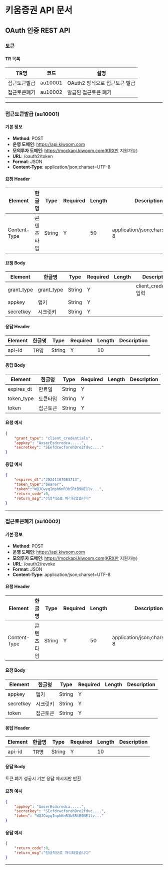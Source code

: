 # 키움증권 API 문서

## OAuth 인증 REST API

### 토큰

#### TR 목록

| TR명 | 코드 | 설명 |
| ---- | ---- | ---- |
| 접근토큰발급 | au10001 | OAuth2 방식으로 접근토큰 발급 |
| 접근토큰폐기 | au10002 | 발급된 접근토큰 폐기 |

---

### 접근토큰발급 (au10001)

#### 기본 정보

- **Method**: POST
- **운영 도메인**: https://api.kiwoom.com
- **모의투자 도메인**: https://mockapi.kiwoom.com(KRX만 지원가능)
- **URL**: /oauth2/token
- **Format**: JSON
- **Content-Type**: application/json;charset=UTF-8

#### 요청 Header

| Element       | 한글명       | Type   | Required | Length | Description                                                                             |
| ------------- | ------------ | ------ | -------- | ------ | --------------------------------------------------------------------------------------- |
| Content-Type  | 콘텐츠타입   | String | Y        | 50     | application/json;charset=UTF-8                                                          |

#### 요청 Body

| Element    | 한글명     | Type   | Required | Length | Description                |
| ---------- | ---------- | ------ | -------- | ------ | -------------------------- |
| grant_type | grant_type | String | Y        |        | client_credentials 입력    |
| appkey     | 앱키       | String | Y        |        |                            |
| secretkey  | 시크릿키   | String | Y        |        |                            |

#### 응답 Header

| Element  | 한글명       | Type   | Required | Length | Description                         |
| -------- | ------------ | ------ | -------- | ------ | ----------------------------------- |
| api-id   | TR명         | String | Y        | 10     |                                     |

#### 응답 Body

| Element     | 한글명     | Type   | Required | Length | Description |
| ----------- | ---------- | ------ | -------- | ------ | ----------- |
| expires_dt  | 만료일     | String | Y        |        |             |
| token_type  | 토큰타입   | String | Y        |        |             |
| token       | 접근토큰   | String | Y        |        |             |

#### 요청 예시

```json
{
	"grant_type": "client_credentials",
	"appkey": "AxserEsdcredca.....",
	"secretkey": "SEefdcwcforehDre2fdvc...."
}
```

#### 응답 예시

```json
{
	"expires_dt":"20241107083713",
	"token_type":"bearer",
	"token":"WQJCwyqInphKnR3bSRtB9NE1lv...",
	"return_code":0,
	"return_msg":"정상적으로 처리되었습니다"
}
```

---

### 접근토큰폐기 (au10002)

#### 기본 정보

- **Method**: POST
- **운영 도메인**: https://api.kiwoom.com
- **모의투자 도메인**: https://mockapi.kiwoom.com(KRX만 지원가능)
- **URL**: /oauth2/revoke
- **Format**: JSON
- **Content-Type**: application/json;charset=UTF-8

#### 요청 Header

| Element       | 한글명       | Type   | Required | Length | Description                                                                             |
| ------------- | ------------ | ------ | -------- | ------ | --------------------------------------------------------------------------------------- |
| Content-Type  | 콘텐츠타입   | String | Y        | 50     | application/json;charset=UTF-8                                                          |

#### 요청 Body

| Element   | 한글명     | Type   | Required | Length | Description |
| --------- | ---------- | ------ | -------- | ------ | ----------- |
| appkey    | 앱키       | String | Y        |        |             |
| secretkey | 시크릿키   | String | Y        |        |             |
| token     | 접근토큰   | String | Y        |        |             |

#### 응답 Header

| Element  | 한글명       | Type   | Required | Length | Description                         |
| -------- | ------------ | ------ | -------- | ------ | ----------------------------------- |
| api-id   | TR명         | String | Y        | 10     |                                     |

#### 응답 Body

토큰 폐기 성공시 기본 응답 메시지만 반환

#### 요청 예시

```json
{
	"appkey": "AxserEsdcredca.....",
	"secretkey": "SEefdcwcforehDre2fdvc....",
	"token": "WQJCwyqInphKnR3bSRtB9NE1lv..."
}
```

#### 응답 예시

```json
{
	"return_code":0,
	"return_msg":"정상적으로 처리되었습니다"
}
```

---
